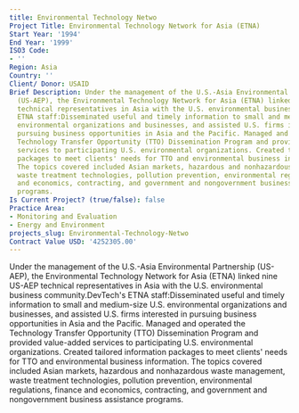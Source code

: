```yaml
---
title: Environmental Technology Netwo
Project Title: Environmental Technology Network for Asia (ETNA)
Start Year: '1994'
End Year: '1999'
ISO3 Code:
- ''
Region: Asia
Country: ''
Client/ Donor: USAID
Brief Description: Under the management of the U.S.-Asia Environmental Partnership
  (US-AEP), the Environmental Technology Network for Asia (ETNA) linked nine US-AEP
  technical representatives in Asia with the U.S. environmental business community.DevTech's
  ETNA staff:Disseminated useful and timely information to small and medium-size U.S.
  environmental organizations and businesses, and assisted U.S. firms interested in
  pursuing business opportunities in Asia and the Pacific. Managed and operated the
  Technology Transfer Opportunity (TTO) Dissemination Program and provided value-added
  services to participating U.S. environmental organizations. Created tailored information
  packages to meet clients' needs for TTO and environmental business information.
  The topics covered included Asian markets, hazardous and nonhazardous waste management,
  waste treatment technologies, pollution prevention, environmental regulations, finance
  and economics, contracting, and government and nongovernment business assistance
  programs.
Is Current Project? (true/false): false
Practice Area:
- Monitoring and Evaluation
- Energy and Environment
projects_slug: Environmental-Technology-Netwo
Contract Value USD: '4252305.00'
---
```


Under the management of the U.S.-Asia Environmental Partnership (US-AEP), the Environmental Technology Network for Asia (ETNA) linked nine US-AEP technical representatives in Asia with the U.S. environmental business community.DevTech's ETNA staff:Disseminated useful and timely information to small and medium-size U.S. environmental organizations and businesses, and assisted U.S. firms interested in pursuing business opportunities in Asia and the Pacific. Managed and operated the Technology Transfer Opportunity (TTO) Dissemination Program and provided value-added services to participating U.S. environmental organizations. Created tailored information packages to meet clients' needs for TTO and environmental business information. The topics covered included Asian markets, hazardous and nonhazardous waste management, waste treatment technologies, pollution prevention, environmental regulations, finance and economics, contracting, and government and nongovernment business assistance programs.